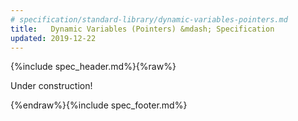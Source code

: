 ```yaml
---
# specification/standard-library/dynamic-variables-pointers.md
title:   Dynamic Variables (Pointers) &mdash; Specification
updated: 2019-12-22
---
```


{%include spec_header.md%}{%raw%}


Under construction!


{%endraw%}{%include spec_footer.md%}
